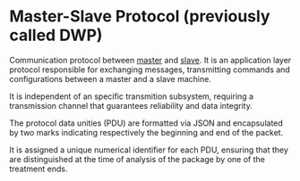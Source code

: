 # Master-Slave Protocol (previously called DWP)

Communication protocol between [master](https://github.com/comnetunb/dispatcher-master) and [slave](https://github.com/comnetunb/dispatcher-Slave).
It is an application layer protocol responsible for exchanging messages, transmitting commands and configurations between a master and a slave machine.

It is independent of an specific transmition subsystem, requiring a transmission channel that guarantees reliability and data integrity.

The protocol data unities (PDU) are formatted via JSON and encapsulated by two marks indicating respectively the beginning and end of the packet.

It is assigned a unique numerical identifier for each PDU, ensuring that they are distinguished at the time of analysis of the package by one of the treatment ends.
